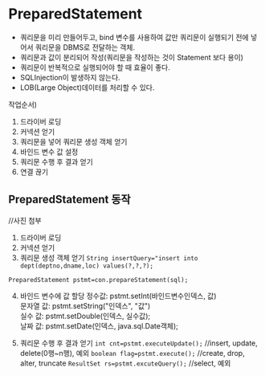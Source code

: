 # PreparedStatement
- 쿼리문을 미리 만들어두고, bind 변수를 사용하여 값만 쿼리문이 실행되기 전에 넣어서 쿼리문을 DBMS로 전달하는 객체.
- 쿼리문과 값이 분리되어 작성(쿼리문을 작성하는 것이 Statement 보다 용이)
- 쿼리문이 반복적으로 실행되어야 할 때 효율이 좋다.
- SQLInjection이 발생하지 않는다.
- LOB(Large Object)데이터를 처리할 수 있다.

작업순서)
1. 드라이버 로딩
2. 커넥션 얻기
3. 쿼리문을 넣어 쿼리문 생성 객체 얻기
4. 바인드 변수 값 설정
5. 쿼리문 수행 후 결과 얻기
6. 연결 끊기 

## PreparedStatement 동작
//사진 첨부

1. 드라이버 로딩
2. 커넥션 얻기
3. 쿼리문 생성 객체 얻기
``String insertQuery="insert into dept(deptno,dname,loc) values(?,?,?);``

``PreparedStatement pstmt=con.prepareStatement(sql);``

4. 바인드 변수에 값 할당
정수값: pstmt.setInt(바인드변수인덱스, 값)<br> 
문자열 값: pstmt.setString("인덱스", "값")<br>
실수 값: pstmt.setDouble(인덱스, 실수값);<br>
날짜 값: pstmt.setDate(인덱스, java.sql.Date객체);

5. 쿼리문 수행 후 결과 얻기
``int cnt=pstmt.executeUpdate();`` //insert, update, delete(0행~n행), 예외
``boolean flag=pstmt.execute();`` //create, drop, alter, truncate
``ResultSet rs=pstmt.excuteQuery();`` //select, 예외